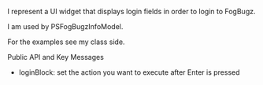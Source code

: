 I represent a UI widget that displays login fields in order to login to FogBugz. 

I am used by PSFogBugzInfoModel.

For the examples see my class side.

Public API and Key Messages

- loginBlock: set the action you want to execute after Enter is pressed
